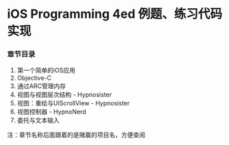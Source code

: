 # iOS Programming 4ed 例题、练习代码实现
### 章节目录
1. 第一个简单的iOS应用
2. Objective-C
3. 通过ARC管理内存
4. 视图与视图层次结构 - Hypnosister
5. 视图：重绘与UIScrollView - Hypnosister
6. 视图控制器 - HypnoNerd
7. 委托与文本输入

注：章节名称后面跟着的是赌赢的项目名，方便查阅
